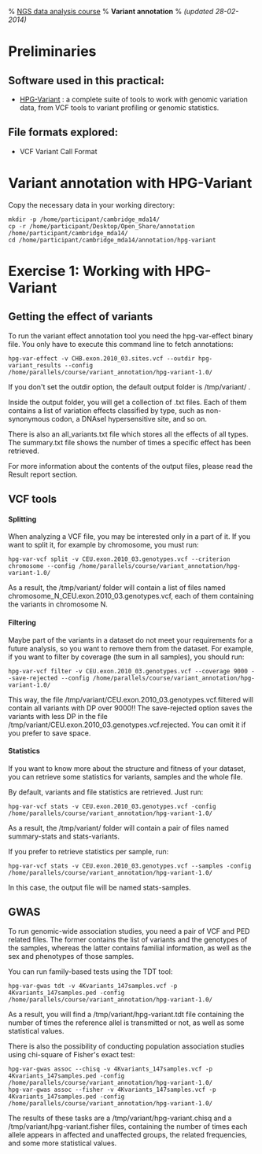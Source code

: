 % [NGS data analysis course](http://ngscourse.github.io/)
% __Variant annotation__
% _(updated 28-02-2014)_

<!-- COMMON LINKS HERE -->

[HPG-Variant]: http://wiki.opencb.org/projects/hpg/doku.php?id=variant:overview "HPG Variant"


Preliminaries
================================================================================


Software used in this practical:
--------------------------------

- [HPG-Variant][HPG-Variant] : a complete suite of tools to work with genomic variation data, from VCF tools to variant profiling or genomic statistics.


File formats explored:
----------------------

- VCF Variant Call Format

Variant annotation with HPG-Variant
================================================================================

Copy the necessary data in your working directory:

    mkdir -p /home/participant/cambridge_mda14/
    cp -r /home/participant/Desktop/Open_Share/annotation /home/participant/cambridge_mda14/
    cd /home/participant/cambridge_mda14/annotation/hpg-variant

Exercise 1: Working with HPG-Variant
================================================================================

Getting the effect of variants
--------------------------------------------------------------------------------

To run the variant effect annotation tool you need the hpg-var-effect binary file. You only have to execute this command line to fetch annotations:

    hpg-var-effect -v CHB.exon.2010_03.sites.vcf --outdir hpg-variant_results --config /home/parallels/course/variant_annotation/hpg-variant-1.0/

If you don't set the outdir option, the default output folder is /tmp/variant/ .

Inside the output folder, you will get a collection of .txt files. Each of them contains a list of variation effects classified by type, such as non-synonymous codon, a DNAseI hypersensitive site, and so on.

There is also an all_variants.txt file which stores all the effects of all types. The summary.txt file shows the number of times a specific effect has been retrieved.

For more information about the contents of the output files, please read the Result report section.

VCF tools
--------------------------------------------------------------------------------

#### Splitting

When analyzing a VCF file, you may be interested only in a part of it. If you want to split it, for example by chromosome, you must run:

    hpg-var-vcf split -v CEU.exon.2010_03.genotypes.vcf --criterion chromosome --config /home/parallels/course/variant_annotation/hpg-variant-1.0/

As a result, the /tmp/variant/ folder will contain a list of files named chromosome_N_CEU.exon.2010_03.genotypes.vcf, each of them containing the variants in chromosome N.

#### Filtering

Maybe part of the variants in a dataset do not meet your requirements for a future analysis, so you want to remove them from the dataset. For example, if you want to filter by coverage (the sum in all samples), you should run:

    hpg-var-vcf filter -v CEU.exon.2010_03.genotypes.vcf --coverage 9000 --save-rejected --config /home/parallels/course/variant_annotation/hpg-variant-1.0/

This way, the file /tmp/variant/CEU.exon.2010_03.genotypes.vcf.filtered will contain all variants with DP over 9000!! The save-rejected option saves the variants with less DP in the file /tmp/variant/CEU.exon.2010_03.genotypes.vcf.rejected. You can omit it if you prefer to save space.

#### Statistics

If you want to know more about the structure and fitness of your dataset, you can retrieve some statistics for variants, samples and the whole file.

By default, variants and file statistics are retrieved. Just run:

    hpg-var-vcf stats -v CEU.exon.2010_03.genotypes.vcf -config /home/parallels/course/variant_annotation/hpg-variant-1.0/

As a result, the /tmp/variant/ folder will contain a pair of files named summary-stats and stats-variants.

If you prefer to retrieve statistics per sample, run:

    hpg-var-vcf stats -v CEU.exon.2010_03.genotypes.vcf --samples -config /home/parallels/course/variant_annotation/hpg-variant-1.0/

In this case, the output file will be named stats-samples.

GWAS
--------------------------------------------------------------------------------

To run genomic-wide association studies, you need a pair of VCF and PED related files. The former contains the list of variants and the genotypes of the samples, whereas the latter contains familial information, as well as the sex and phenotypes of those samples.

You can run family-based tests using the TDT tool:

    hpg-var-gwas tdt -v 4Kvariants_147samples.vcf -p 4Kvariants_147samples.ped -config /home/parallels/course/variant_annotation/hpg-variant-1.0/

As a result, you will find a /tmp/variant/hpg-variant.tdt file containing the number of times the reference allel is transmitted or not, as well as some statistical values.

There is also the possibility of conducting population association studies using chi-square of Fisher's exact test:

    hpg-var-gwas assoc --chisq -v 4Kvariants_147samples.vcf -p 4Kvariants_147samples.ped -config /home/parallels/course/variant_annotation/hpg-variant-1.0/
    hpg-var-gwas assoc --fisher -v 4Kvariants_147samples.vcf -p 4Kvariants_147samples.ped -config /home/parallels/course/variant_annotation/hpg-variant-1.0/

The results of these tasks are a /tmp/variant/hpg-variant.chisq and a /tmp/variant/hpg-variant.fisher files, containing the number of times each allele appears in affected and unaffected groups, the related frequencies, and some more statistical values.


